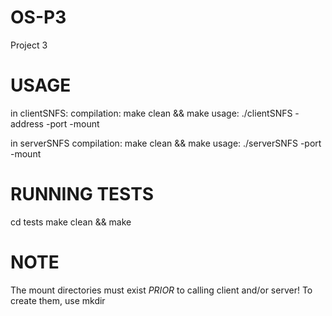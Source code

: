 # OS-P3
Project 3 

# USAGE
in clientSNFS:
	compilation:
		make clean && make
	usage:
		./clientSNFS -address <server hostname> -port <port> -mount <directory to mount to>	

in serverSNFS
	compilation:
		make clean && make
	usage:
		./serverSNFS -port <port> -mount <directory to mount to>

# RUNNING TESTS
cd tests
make clean && make

# NOTE
The mount directories must exist *PRIOR* to calling client and/or server!
To create them, use mkdir

